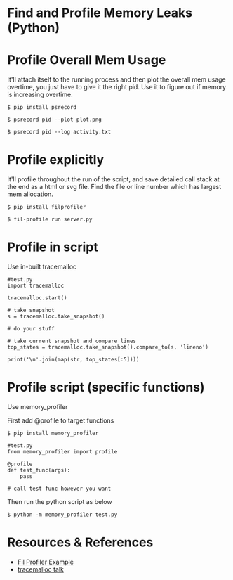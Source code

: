 # Find and Profile Memory Leaks (Python)

# Profile Overall Mem Usage

It'll attach itself to the running process and then plot the overall mem usage overtime, you just have to give it the right pid.
Use it to figure out if memory is increasing overtime.

```
$ pip install psrecord
```

```
$ psrecord pid --plot plot.png
```

```
$ psrecord pid --log activity.txt
```

# Profile explicitly

It'll profile throughout the run of the script, and save detailed call stack at the end as a html or svg file.
Find the file or line number which has largest mem allocation.

```
$ pip install filprofiler
```

```
$ fil-profile run server.py
```

# Profile in script

Use in-built tracemalloc

```
#test.py
import tracemalloc

tracemalloc.start()

# take snapshot
s = tracemalloc.take_snapshot()

# do your stuff

# take current snapshot and compare lines
top_states = tracemalloc.take_snapshot().compare_to(s, 'lineno')

print('\n'.join(map(str, top_states[:5])))
```

# Profile script (specific functions)

Use memory_profiler

First add @profile to target functions

```
$ pip install memory_profiler
```

```
#test.py
from memory_profiler import profile

@profile
def test_func(args):
    pass

# call test func however you want
```

Then run the python script as below

```
$ python -m memory_profiler test.py
```

# Resources & References

- [Fil Profiler Example](https://pythonspeed.com/articles/python-server-memory-leaks/)
- [tracemalloc talk](https://youtu.be/s9kAghWpzoE)
